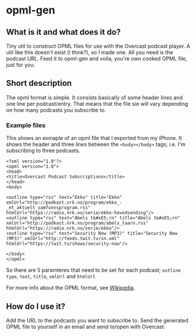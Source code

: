 # opml-gen
## What is it and what does it do?
Tiny util to construct OPML files for use with the Overcast podcast player. A util like this doesn't exist (I think?), so I made one. All you need is the podcast URL. Feed it to opml-gen and voila; you're own cooked OPML file, just for you.

## Short description
The opml format is simple. It consists basically of some header lines and one line per podcast/entry. That means that the file sie will vary depending on how many podcasts you subscribe to.

### Example files
This shows an exmaple of an opml file that I exported from my iPhone. It shows the header and three lines between the ```<body></body>``` tags; i.e. I'm subscribing to three podcasts.

```
<?xml version="1.0"?>
<opml version="1.0">
<head>
<title>Overcast Podcast Subscriptions</title>
</head>
<body>

<outline type="rss" text="Ekko" title="Ekko" xmlUrl="http://podkast.nrk.no/program/ekko_-_et_aktuelt_samfunnsprogram.rss" htmlUrl="https://radio.nrk.no/serie/ekko-hovedsending"/>
<outline type="rss" text="Abels t&#xE5;rn" title="Abels t&#xE5;rn" xmlUrl="http://podkast.nrk.no/program/abels_taarn.rss" htmlUrl="https://radio.nrk.no/serie/ekko"/>
<outline type="rss" text="Security Now (MP3)" title="Security Now (MP3)" xmlUrl="http://feeds.twit.tv/sn.xml" htmlUrl="https://twit.tv/shows/security-now"/>

</body>
</opml>
```

So there are 5 paramteres that need to be set for each podcast; ``outline type``, ``text``, ``title``, ``xmlUrl`` and ``htmlUrl``

For more info about the OPML format, see [Wikipedia](https://en.wikipedia.org/wiki/OPML).

## How do I use it?
Add the URL to the podcasts you want to subscribe to. Send the generated OPML file to yourself in an email and send to/open with Overcast.
